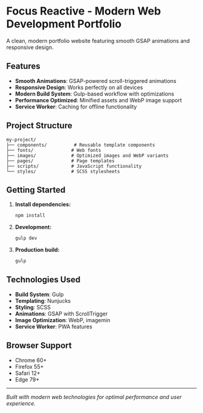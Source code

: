 # Focus Reactive - Modern Web Development Portfolio

A clean, modern portfolio website featuring smooth GSAP animations and responsive design.

## Features

- **Smooth Animations**: GSAP-powered scroll-triggered animations
- **Responsive Design**: Works perfectly on all devices
- **Modern Build System**: Gulp-based workflow with optimizations
- **Performance Optimized**: Minified assets and WebP image support
- **Service Worker**: Caching for offline functionality

## Project Structure

```
my-project/
├── components/          # Reusable template components
├── fonts/              # Web fonts
├── images/             # Optimized images and WebP variants
├── pages/              # Page templates
├── scripts/            # JavaScript functionality
└── styles/             # SCSS stylesheets
```

## Getting Started

1. **Install dependencies:**
   ```bash
   npm install
   ```

2. **Development:**
   ```bash
   gulp dev
   ```

3. **Production build:**
   ```bash
   gulp
   ```

## Technologies Used

- **Build System**: Gulp
- **Templating**: Nunjucks
- **Styling**: SCSS
- **Animations**: GSAP with ScrollTrigger
- **Image Optimization**: WebP, imagemin
- **Service Worker**: PWA features

## Browser Support

- Chrome 60+
- Firefox 55+
- Safari 12+
- Edge 79+

---

*Built with modern web technologies for optimal performance and user experience.*
